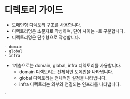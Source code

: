 # 디렉토리 가이드

- 도메인형 디렉토리 구조를 사용합니다.
- 디렉토리명은 소문자로 작성하며, 단어 사이는 `-`로 구분합니다.
- 디렉토리명은 단수형으로 작성합니다.

```
- domain
- global
- infra
```

- 1계층으로는 domain, global, infra 디렉토리를 사용합니다.
    - domain 디렉토리는 전체적인 도메인을 나타냅니다.
    - global 디렉토리는 전체적인 설정을 나타냅니다.
    - infra 디렉토리는 외부와 연결되는 인프라를 나타냅니다.

```
- 
```